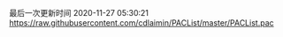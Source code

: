最后一次更新时间 2020-11-27 05:30:21
https://raw.githubusercontent.com/cdlaimin/PACList/master/PACList.pac

